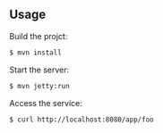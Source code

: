 ## Usage

Build the projct:

```bash
$ mvn install
```

Start the server:

```bash
$ mvn jetty:run
```

Access the service:

```bash
$ curl http://localhost:8080/app/foo
```